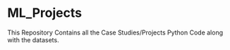 # ML_Projects
This Repository Contains all the Case Studies/Projects Python Code along with the datasets.
